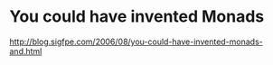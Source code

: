# You could have invented Monads
http://blog.sigfpe.com/2006/08/you-could-have-invented-monads-and.html

